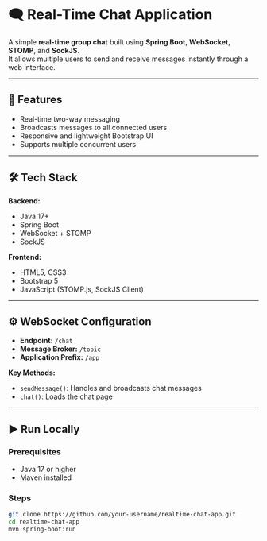 # 🗨️ Real-Time Chat Application

A simple **real-time group chat** built using **Spring Boot**, **WebSocket**, **STOMP**, and **SockJS**.  
It allows multiple users to send and receive messages instantly through a web interface.

---

## 🚀 Features
- Real-time two-way messaging  
- Broadcasts messages to all connected users  
- Responsive and lightweight Bootstrap UI  
- Supports multiple concurrent users  

---

## 🛠️ Tech Stack
**Backend:**  
- Java 17+  
- Spring Boot  
- WebSocket + STOMP  
- SockJS  

**Frontend:**  
- HTML5, CSS3  
- Bootstrap 5  
- JavaScript (STOMP.js, SockJS Client)

---

## ⚙️ WebSocket Configuration
- **Endpoint:** `/chat`  
- **Message Broker:** `/topic`  
- **Application Prefix:** `/app`  

**Key Methods:**
- `sendMessage()`: Handles and broadcasts chat messages  
- `chat()`: Loads the chat page  

---

## ▶️ Run Locally

### Prerequisites
- Java 17 or higher  
- Maven installed  

### Steps
```bash
git clone https://github.com/your-username/realtime-chat-app.git
cd realtime-chat-app
mvn spring-boot:run
